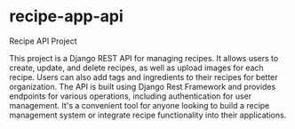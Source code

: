 # recipe-app-api
Recipe API Project

This project is a Django REST API for managing recipes. It allows users to create, update, and delete recipes, as well as upload images for each recipe. Users can also add tags and ingredients to their recipes for better organization. The API is built using Django Rest Framework and provides endpoints for various operations, including authentication for user management. It's a convenient tool for anyone looking to build a recipe management system or integrate recipe functionality into their applications.
